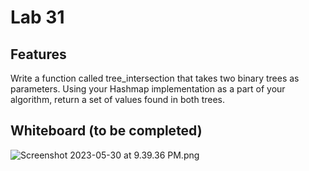 # Lab 31

## Features

Write a function called tree_intersection that takes two binary trees as parameters.
Using your Hashmap implementation as a part of your algorithm, return a set of values found in both trees.

## Whiteboard (to be completed)

![Screenshot 2023-05-30 at 9.39.36 PM.png](..%2F..%2F..%2F..%2F..%2F..%2F..%2F..%2F..%2F..%2Fvar%2Ffolders%2F81%2Fj5zsysc121sgvg8j1rjhrg8w0000gn%2FT%2FTemporaryItems%2FNSIRD_screencaptureui_UWEtyk%2FScreenshot%202023-05-30%20at%209.39.36%20PM.png)
